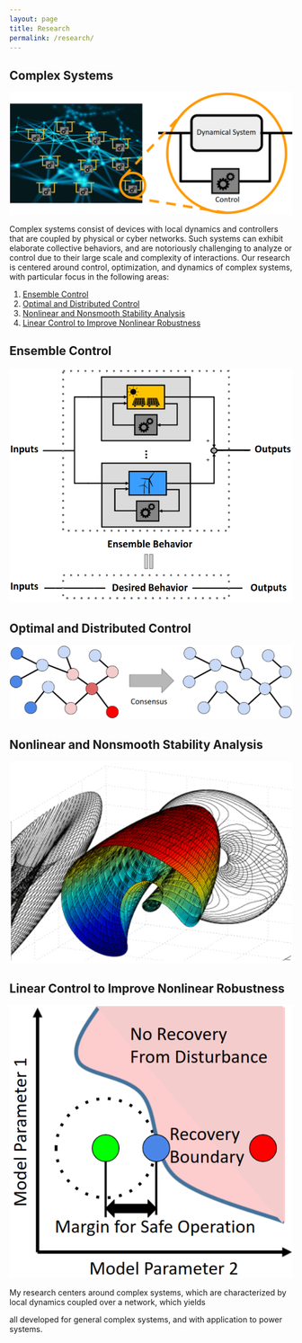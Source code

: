 ```yaml
---
layout: page
title: Research
permalink: /research/
---
```


## Complex Systems

![Complex Systems](/figs/complex_systems.png)

Complex systems consist of devices with local dynamics and controllers that
are coupled by physical or cyber networks.
Such systems can exhibit elaborate collective behaviors, and are notoriously
challenging to analyze or control due to their large scale and complexity of
interactions.
Our research is centered around control, optimization, and dynamics of
complex systems, with particular focus in the following areas:

1. [Ensemble Control](#Ensemble-Control)
2. [Optimal and Distributed Control](#Optimal-and-Distributed-Control)
3. [Nonlinear and Nonsmooth Stability Analysis](#Nonlinear-and-Nonsmooth-Stability-Analysis)
4. [Linear Control to Improve Nonlinear Robustness](#Linear-Control-to-Improve-Nonlinear-Robustness)

## Ensemble Control

![Ensemble Control](/figs/ensemble_1.png)

## Optimal and Distributed Control

![Distributed Control](/figs/ensemble_2.png)

## Nonlinear and Nonsmooth Stability Analysis

![Nonlinear Stability](/figs/stability_1.png)

## Linear Control to Improve Nonlinear Robustness

![Nonlinear Control](/figs/stability_2.png)


My research centers around complex systems, which are characterized by local
dynamics coupled over a network, which yields 


all developed for general complex systems, and with application to
power systems.

